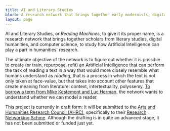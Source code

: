 ```yaml
---
title: AI and Literary Studies
blurb: A research network that brings together early modernists, digital humanists, and computer scientists to investigate the role of AI in literary studies.
layout: page
---
```


AI and Literary Studies, or *Reading Machines*, to give it its proper name, is a research network that brings together scholars from literary studies, digital humanities, and computer science, to study how Artificial Intelligence can play a part in humanities' research.

The ultimate objective of the network is to figure out whether it is possible to create (or train, repurpose, refit) an Artificial Intelligence that can perform the task of reading a text in a way that would more closely resemble what humans understand as *reading*, that is a process in which the text is not only taken at face-value, but that takes into account other features that create meaning from literature: context, intertextuality, polyssemy. [To borrow a term from Mike Kestemont and Luc Herman](https://umanisticadigitale.unibo.it/article/view/8511), the network wants to understand whether we can model a reader.

This project is currently in draft form: it will be submitted to the [Arts and Humanities Research Council (AHRC)](https://ahrc.ukri.org/), specifically to their [Research Networking Schme](https://www.ukri.org/opportunity/ahrc-research-networking-scheme/). Although the drafting is in quite an advanced stage, it has not been submitted or funded just yet.
